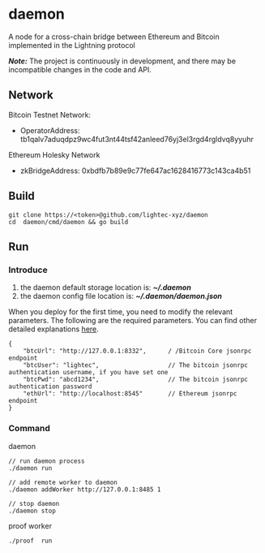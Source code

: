 # daemon

A node for a cross-chain bridge between Ethereum and Bitcoin implemented in the Lightning protocol

***Note:*** The project is continuously in development, and there may be incompatible changes in the code and API.

## Network

Bitcoin Testnet Network:

* OperatorAddress: tb1qalv7aduqdpz9wc4fut3nt44tsf42anleed76yj3el3rgd4rgldvq8yyuhr

Ethereum Holesky Network

* zkBridgeAddress: 0xbdfb7b89e9c77fe647ac1628416773c143ca4b51

## Build

    git clone https://<token>@github.com/lightec-xyz/daemon
    cd  daemon/cmd/daemon && go build

## Run

### Introduce

1. the daemon default storage location is: ***~/.daemon***
2. the daemon config file location is: ***~/.daemon/daemon.json***

When you deploy for the first time, you need to modify the relevant parameters. The following are the required
parameters. You can find other detailed explanations [here](./doc/config.md).

    {
        "btcUrl": "http://127.0.0.1:8332",      / /Bitcoin Core jsonrpc endpoint                           
        "btcUser": "lightec",                   // The bitcoin jsonrpc authentication username, if you have set one
        "btcPwd": "abcd1234",                   // The bitcoin jsonrpc authentication password
        "ethUrl": "http://localhost:8545"       // Ethereum jsonrpc endpoint
    }

### Command

daemon

    // run daemon process
    ./daemon run 

    // add remote worker to daemon 
    ./daemon addWorker http://127.0.0.1:8485 1

    // stop daemon
    ./daemon stop 

proof worker

    ./proof  run

    
    
    


    